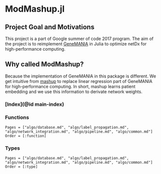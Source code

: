 # ModMashup.jl

## Project Goal and Motivations

This project is a part of Google summer of code 2017 program. The aim of the project is to reimplement [GeneMANIA](https://github.com/geneMANIA/genemania) in Julia to optimize netDx for high-performance computing. 

## Why called ModMashup?

Because the implementation of GeneMANIA in this package is different. We get intuitive from [mashup](http://www.cell.com/cell-systems/fulltext/S2405-4712(16)30360-X?_returnURL=http%3A%2F%2Flinkinghub.elsevier.com%2Fretrieve%2Fpii%2FS240547121630360X%3Fshowall%3Dtrue) to replace linear regression part of GeneMANIA for high-performance computing. In short, mashup learns patient embedding and we use this information to derivate network weights.

### [Index](@id main-index)

### Functions


```@index
Pages = ["algo/database.md", "algo/label_propagation.md", "algo/network_integration.md", "algo/pipeline.md", "algo/common.md"]
Order = [:function]
```

### Types

```@index
Pages = ["algo/database.md", "algo/label_propagation.md", "algo/network_integration.md", "algo/pipeline.md", "algo/common.md"]
Order = [:type]
```

